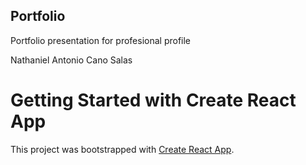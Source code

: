 ## Portfolio

Portfolio presentation for profesional profile

Nathaniel Antonio Cano Salas

# Getting Started with Create React App

This project was bootstrapped with [Create React App](https://github.com/facebook/create-react-app).